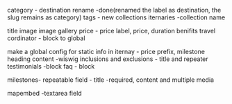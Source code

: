 category - destination rename -done(renamed the label as destination, the slug remains as category)
tags - new collections
iternaries -collection name

title
image
image gallery
price - price label, price,
duration
benifits
travel cordinator - block to global

make a global config for static info in iternay - price prefix, milestone heading
content -wiswig
inclusions and exclusions - title and repeater
testimonials -block
faq - block

milestones- repeatable field - title -required, content and multiple media

mapembed -textarea field
